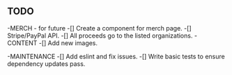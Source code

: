 ## TODO

-MERCH - for future
    -[] Create a component for merch page.
    -[] Stripe/PayPal API.
    -[] All proceeds go to the listed organizations.
-CONTENT
    -[] Add new images.

-MAINTENANCE
    -[] Add eslint and fix issues.
    -[] Write basic tests to ensure dependency updates pass.
